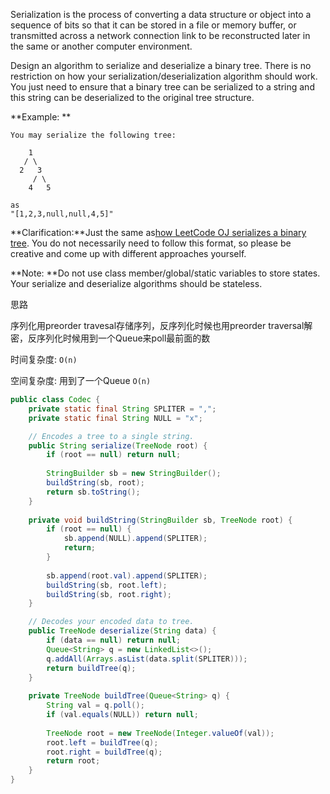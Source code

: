 Serialization is the process of converting a data structure or object into a sequence of bits so that it can be stored in a file or memory buffer, or transmitted across a network connection link to be reconstructed later in the same or another computer environment.

Design an algorithm to serialize and deserialize a binary tree. There is no restriction on how your serialization/deserialization algorithm should work. You just need to ensure that a binary tree can be serialized to a string and this string can be deserialized to the original tree structure.

**Example: **

```
You may serialize the following tree:

    1
   / \
  2   3
     / \
    4   5

as 
"[1,2,3,null,null,4,5]"
```

**Clarification:**Just the same as[how LeetCode OJ serializes a binary tree](https://leetcode.com/faq/#binary-tree). You do not necessarily need to follow this format, so please be creative and come up with different approaches yourself.

**Note: **Do not use class member/global/static variables to store states. Your serialize and deserialize algorithms should be stateless.



思路

序列化用preorder travesal存储序列，反序列化时候也用preorder traversal解密，反序列化时候用到一个Queue来poll最前面的数

时间复杂度: `O(n)`

空间复杂度: 用到了一个Queue `O(n)`



```java
public class Codec {
    private static final String SPLITER = ",";
    private static final String NULL = "x";

    // Encodes a tree to a single string.
    public String serialize(TreeNode root) {
        if (root == null) return null;
        
        StringBuilder sb = new StringBuilder();
        buildString(sb, root);
        return sb.toString();
    }
    
    private void buildString(StringBuilder sb, TreeNode root) {
        if (root == null) {
            sb.append(NULL).append(SPLITER);
            return;
        }
        
        sb.append(root.val).append(SPLITER);
        buildString(sb, root.left);
        buildString(sb, root.right);
    }

    // Decodes your encoded data to tree.
    public TreeNode deserialize(String data) {
        if (data == null) return null;
        Queue<String> q = new LinkedList<>();
        q.addAll(Arrays.asList(data.split(SPLITER)));
        return buildTree(q);
    }
    
    private TreeNode buildTree(Queue<String> q) {
        String val = q.poll();
        if (val.equals(NULL)) return null;
        
        TreeNode root = new TreeNode(Integer.valueOf(val));
        root.left = buildTree(q);
        root.right = buildTree(q);
        return root;
    }
}

```



